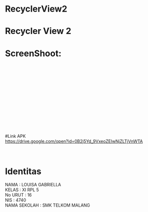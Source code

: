 # RecyclerView2
# Recycler View 2<br>
# ScreenShoot: <br> <br> <br>
 <br> <br> 

 <br> <br>

<br> <br> <br>


#Link APK <br>
https://drive.google.com/open?id=0B2j5Yd_9VxeoZEIwNjZLTjVnWTA
 <br> <br> <br>

# Identitas <br>
NAMA : LOUISA GABRIELLA <br>
KELAS : XI RPL 5 <br>
No URUT : 16 <br> 
NIS : 4740 <br>
NAMA SEKOLAH : SMK TELKOM MALANG
